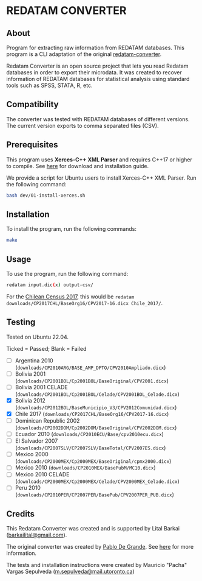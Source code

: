 # REDATAM CONVERTER

## About

Program for extracting raw information from REDATAM databases.
This program is a CLI adaptation of the original [redatam-converter](https://github.com/discontinuos/redatam-converter).

Redatam Converter is an open source project that lets you read Redatam databases in order to export their microdata. It was created to recover information of REDATAM databases for statistical analysis using standard tools such as SPSS, STATA, R, etc.

## Compatibility

The converter was tested with REDATAM databases of different versions.
The current version exports to comma separated files (CSV).

## Prerequisites

This program uses **Xerces-C++ XML Parser** and requires C++17 or higher to compile.
See [here](https://xerces.apache.org/xerces-c/) for download and installation guide.

We provide a script for Ubuntu users to install Xerces-C++ XML Parser. Run the following command:

```bash
bash dev/01-install-xerces.sh
```

## Installation

To install the program, run the following commands:

```bash
make
```

## Usage

To use the program, run the following command:

```bash
redatam input.dic(x) output-csv/
```

For the [Chilean Census 2017](https://redatam.org/cdr/descargas/censos/poblacion/CP2017CHL.zip), this would be `redatam downloads/CP2017CHL/BaseOrg16/CPV2017-16.dicx Chile_2017/`.

## Testing

Tested on Ubuntu 22.04.

Ticked = Passed; Blank = Failed

- [ ] Argentina 2010 (`downloads/CP2010ARG/BASE_AMP_DPTO/CPV2010Ampliado.dicx`)
- [ ] Bolivia 2001 (`downloads/CP2001BOL/Cp2001BOL/BaseOriginal/CPV2001.dicx`)
- [ ] Bolivia 2001 CELADE (`downloads/CP2001BOL/Cp2001BOL/Celade/CPV2001BOL_Celade.dicx`)
- [x] Bolivia 2012 (`downloads/CP2012BOL/BaseMunicipio_V3/CPV2012Comunidad.dicx`)
- [x] Chile 2017 (`downloads/CP2017CHL/BaseOrg16/CPV2017-16.dicx`)
- [ ] Dominican Republic 2002 (`downloads/CP2002DOM/Cp2002DOM/BaseOriginal/CPV2002DOM.dicx`)
- [ ] Ecuador 2010 (`downloads/CP2010ECU/Base/cpv2010ecu.dicx`)
- [ ] El Salvador 2007 (`downloads/CP2007SLV/CP2007SLV/BaseTotal/CPV2007ES.dicx`)
- [ ] Mexico 2000 (`downloads/CP2000MEX/Cp2000MEX/BaseOriginal/cpmx2000.dicx`)
- [ ] Mexico 2010 (`downloads/CP2010MEX/BasePubM/MC10.dicx`)
- [ ] Mexico 2010 CELADE (`downloads/CP2000MEX/Cp2000MEX/Celade/CPV2000MEX_Celade.dicx`)
- [ ] Peru 2010 (`downloads/CP2010PER/CP2007PER/BasePub/CPV2007PER_PUB.dicx`)

## Credits

This Redatam Converter was created and is supported by Lital Barkai (barkailital@gmail.com).

The original converter was created by [Pablo De Grande](https://github.com/discontinuos). See [here](https://www.scielo.org.mx/scielo.php?script=sci_arttext&pid=S0186-72102016000300811) for more information.

The tests and installation instructions were created by Mauricio "Pacha" Vargas Sepulveda (m.sepulveda@mail.utoronto.ca)

